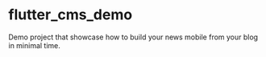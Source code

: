 # flutter_cms_demo
Demo project that showcase how to build your news mobile from your blog in minimal time.
